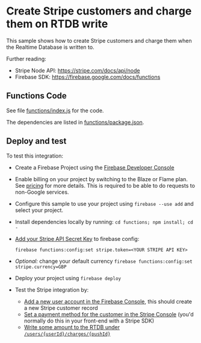 # Create Stripe customers and charge them on RTDB write

This sample shows how to create Stripe customers and charge them when the Realtime Database is written to.

Further reading:
 - Stripe Node API: https://stripe.com/docs/api/node
 - Firebase SDK: https://firebase.google.com/docs/functions

## Functions Code

See file [functions/index.js](functions/index.js) for the code.

The dependencies are listed in [functions/package.json](functions/package.json).

## Deploy and test

To test this integration:

 - Create a Firebase Project using the [Firebase Developer Console](https://console.firebase.google.com)
 - Enable billing on your project by switching to the Blaze or Flame plan. See [pricing](https://firebase.google.com/pricing/) for more details. This is required to be able to do requests to non-Google services.
 - Configure this sample to use your project using `firebase --use add` and select your project.
 - Install dependencies locally by running: `cd functions; npm install; cd -`
 - [Add your Stripe API Secret Key](https://dashboard.stripe.com/account/apikeys) to firebase config:
 
     `firebase functions:config:set stripe.token=<YOUR STRIPE API KEY>`
     
 - *Optional:* change your default currency `firebase functions:config:set stripe.currency=GBP`
 - Deploy your project using `firebase deploy`
 - Test the Stripe integration by:
   - [Add a new user account in the Firebase Console](https://console.firebase.google.com/project/_/authentication/users), this should create a new Stripe customer record
   - [Set a payment method for the customer in the Stripe Console](https://dashboard.stripe.com/customers) (you'd normally do this in your front-end with a Stripe SDK)
   - [Write some amount to the RTDB under `/users/{userId}/charges/{pushId}`](https://console.firebase.google.com/project/_/database/data)
